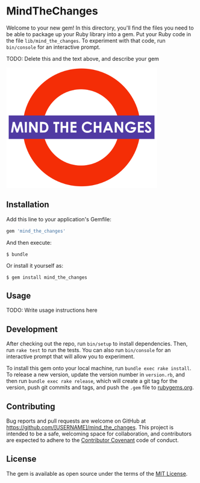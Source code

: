 # MindTheChanges

Welcome to your new gem! In this directory, you'll find the files you need to be able to package up your Ruby library into a gem. Put your Ruby code in the file `lib/mind_the_changes`. To experiment with that code, run `bin/console` for an interactive prompt.

TODO: Delete this and the text above, and describe your gem

<img src="https://github.com/thyrlian/mind_the_changes/blob/master/mind_the_changes.png?raw=true" width="400">

## Installation

Add this line to your application's Gemfile:

```ruby
gem 'mind_the_changes'
```

And then execute:

    $ bundle

Or install it yourself as:

    $ gem install mind_the_changes

## Usage

TODO: Write usage instructions here

## Development

After checking out the repo, run `bin/setup` to install dependencies. Then, run `rake test` to run the tests. You can also run `bin/console` for an interactive prompt that will allow you to experiment.

To install this gem onto your local machine, run `bundle exec rake install`. To release a new version, update the version number in `version.rb`, and then run `bundle exec rake release`, which will create a git tag for the version, push git commits and tags, and push the `.gem` file to [rubygems.org](https://rubygems.org).

## Contributing

Bug reports and pull requests are welcome on GitHub at https://github.com/[USERNAME]/mind_the_changes. This project is intended to be a safe, welcoming space for collaboration, and contributors are expected to adhere to the [Contributor Covenant](http://contributor-covenant.org) code of conduct.


## License

The gem is available as open source under the terms of the [MIT License](http://opensource.org/licenses/MIT).

